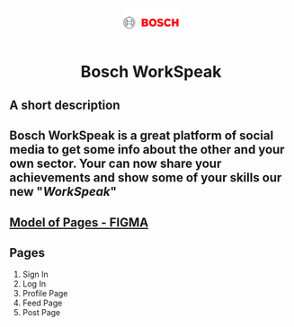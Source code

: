 <p align="center">
  <img alt="rifa" src="/public/img/bosch.png" width="100px" />
  <h1 align="center">Bosch WorkSpeak</h1>
</p>

## **A short description**
Bosch WorkSpeak is a great platform of social media to get some info about the other and your own sector. Your can now share your achievements and show some of your skills our new "*WorkSpeak*"
---
[Model of Pages - FIGMA](https://www.figma.com/file/Q3zrC53deguuMaHlHmmcXC/Bosch-WorkSpeak?node-id=0%3A1&t=P01mX5CttPVZG0Mh-1)
---
## Pages 
1. Sign In
2. Log In
3. Profile Page
4. Feed Page
5. Post Page
